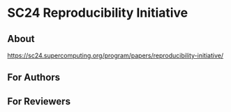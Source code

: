 # SC24 Reproducibility Initiative 

## About

https://sc24.supercomputing.org/program/papers/reproducibility-initiative/

## For Authors


## For Reviewers

